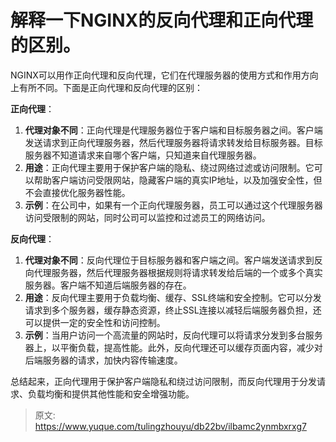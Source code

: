 # 解释一下NGINX的反向代理和正向代理的区别。

NGINX可以用作正向代理和反向代理，它们在代理服务器的使用方式和作用方向上有所不同。下面是正向代理和反向代理的区别：

**正向代理**：

1.  **代理对象不同**：正向代理是代理服务器位于客户端和目标服务器之间。客户端发送请求到正向代理服务器，然后代理服务器将请求转发给目标服务器。目标服务器不知道请求来自哪个客户端，只知道来自代理服务器。 
2.  **用途**：正向代理主要用于保护客户端的隐私、绕过网络过滤或访问限制。它可以帮助客户端访问受限网站，隐藏客户端的真实IP地址，以及加强安全性，但不会直接优化服务器性能。 
3.  **示例**：在公司中，如果有一个正向代理服务器，员工可以通过这个代理服务器访问受限制的网站，同时公司可以监控和过滤员工的网络访问。 

**反向代理**：

1.  **代理对象不同**：反向代理位于目标服务器和客户端之间。客户端发送请求到反向代理服务器，然后代理服务器根据规则将请求转发给后端的一个或多个真实服务器。客户端不知道后端服务器的存在。 
2.  **用途**：反向代理主要用于负载均衡、缓存、SSL终端和安全控制。它可以分发请求到多个服务器，缓存静态资源，终止SSL连接以减轻后端服务器负担，还可以提供一定的安全性和访问控制。 
3.  **示例**：当用户访问一个高流量的网站时，反向代理可以将请求分发到多台服务器上，以平衡负载，提高性能。此外，反向代理还可以缓存页面内容，减少对后端服务器的请求，加快内容传输速度。 

总结起来，正向代理用于保护客户端隐私和绕过访问限制，而反向代理用于分发请求、负载均衡和提供其他性能和安全增强功能。


> 原文: <https://www.yuque.com/tulingzhouyu/db22bv/ilbamc2ynmbxrxg7>